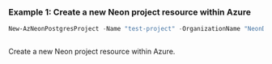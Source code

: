 ### Example 1: Create a new Neon project resource within Azure

```powershell
New-AzNeonPostgresProject -Name "test-project" -OrganizationName "NeonDemoOrgPS1" -ResourceGroupName "neonrg" -SubscriptionId "00000000-0000-0000-0000-000000000000" -BranchDatabaseName "sampledb" -BranchEntityName "sample-entity" -BranchParentId "dawn-breeze-86932057" -BranchRoleName "readonly"
```

```output
```

Create a new Neon project resource within Azure.